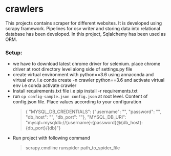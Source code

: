 # crawlers
This projects contains scraper for different websites. It is developed using scrapy framework. Pipelines for csv writer
and storing data into relational database has been developed. In this project, Sqlalchemy has been used as ORM.

### Setup:

- we have to download latest chrome driver for selenium. place chrome driver at root directory level along side of settings.py file
- create virtual environment with python==3.6 using annaconda and virtual env. i.e conda create -n crawler python==3.6 and activate virtual env i.e conda activate crawler
- Install requirements.txt file i.e pip install -r requirements.txt
- run `cp config-sample.json config.json` at root level.
  Content of config.json file. Place values according to your configuration
  > {
  > "MYSQL_DB_CREDENTIALS": {"username": "", "password": "", "db_host": "", "db_port": ""},
  > "MYSQL_DB_URI": "mysql+mysqldb://{username}:{password}@{db_host}:{db_port}/{db}"}
- Run project with following command
  > scrapy.cmdline runspider path_to_spider_file
